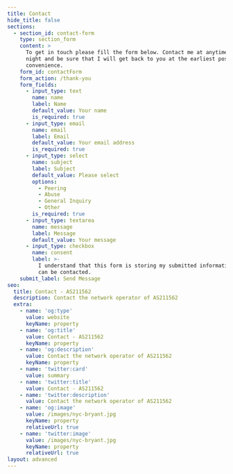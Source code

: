 ```yaml
---
title: Contact
hide_title: false
sections:
  - section_id: contact-form
    type: section_form
    content: >
      To get in touch please fill the form below. Contact me at anytime day or
      night and be sure that I will get back to you at the earliest possible
      convenience.
    form_id: contactForm
    form_action: /thank-you
    form_fields:
      - input_type: text
        name: name
        label: Name
        default_value: Your name
        is_required: true
      - input_type: email
        name: email
        label: Email
        default_value: Your email address
        is_required: true
      - input_type: select
        name: subject
        label: Subject
        default_value: Please select
        options:
          - Peering
          - Abuse
          - General Inquiry
          - Other
        is_required: true
      - input_type: textarea
        name: message
        label: Message
        default_value: Your message
      - input_type: checkbox
        name: consent
        label: >-
          I understand that this form is storing my submitted information so I
          can be contacted.
    submit_label: Send Message
seo:
  title: Contact - AS211562
  description: Contact the network operator of AS211562
  extra:
    - name: 'og:type'
      value: website
      keyName: property
    - name: 'og:title'
      value: Contact - AS211562
      keyName: property
    - name: 'og:description'
      value: Contact the network operator of AS211562
      keyName: property
    - name: 'twitter:card'
      value: summary
    - name: 'twitter:title'
      value: Contact - AS211562
    - name: 'twitter:description'
      value: Contact the network operator of AS211562
    - name: 'og:image'
      value: /images/nyc-bryant.jpg
      keyName: property
      relativeUrl: true
    - name: 'twitter:image'
      value: /images/nyc-bryant.jpg
      keyName: property
      relativeUrl: true
layout: advanced
---
```


